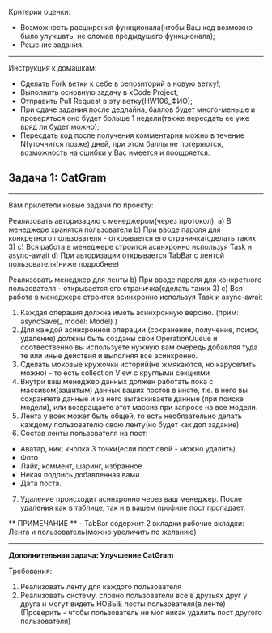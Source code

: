 Критерии оценки:

- Возможность расширения функционала(чтобы Ваш код возможно было улучшать, не сломав предыдущего функционала);
- Решение задания.

---
Инструкция к домашкам:

- Сделать Fork ветки к себе в репозиторий в новую ветку!;
- Выполнить основную задачу в xCode Project;
- Отправить Pull Request в эту ветку(HW106_ФИО);
- При сдаче задания после дедлайна, баллов будет много-меньше и проверяться оно будет больше 1 недели(также пересдать ее уже вряд ли будет можно);
- Пересдать код после получения комментария можно в течение N(уточнится позже) дней, при этом баллы не потеряются, возможность на ошибки у Вас имеется и поощряется.

**Задача 1: CatGram**
-
___

Вам прилетели новые задачи по проекту:

Реализовать авторизацию с менеджером(через протокол).
a) В менеджере хранятся пользователи
b) При вводе пароля для конкретного пользователя - открывается его страничка(сделать таких 3)
c) Вся работа в менеджере строится асинхронно используя Task и async-await
d) При авторизации открывается TabBar с лентой пользователя(ниже подробнее)

Реализовать менеджер для ленты
b) При вводе пароля для конкретного пользователя - открывается его страничка(сделать таких 3)
c) Вся работа в менеджере строится асинхронно используя Task и async-await

1. Каждая операция должна иметь асинхронную версию.
(прим: asyncSave(_ model: Model) ) 
2. Для каждой асинхронной операции (сохранение, получение, поиск, удаление) должны быть созданы свои OperationQueue и соотвественно вы используете нужную вам очередь добавляя туда те или иные действия и выполняя все асинхронно.
3. Сделать моковые кружочки историй(не жмякаются, но каруселить можно) - то есть collection View с круглыми секциями
4. Внутри ваш менеджер данных должен работать пока с  массивом(зашитым) данных ваших постов в инсте, т.е. в него вы сохраняете данные и из него вытаскиваете данные (при поиске модели), или возвращаете этот массив при запросе на все модели.   
5. Лента у всех может быть общей, то есть необязательно делать каждому пользователю свою ленту(но будет как доп задание)
6. Состав ленты пользователя на пост:
* Аватар, ник, кнопка 3 точки(если пост свой - можно удалить)
* Фото 
* Лайк, коммент, шаринг, избранное 
* Некая подпись добавленная вами.
* Дата поста. 
7. Удаление происходит асинхронно через ваш менеджер. После удаления как в таблице, так и в вашем профиле пост пропадает.

  ** ПРИМЕЧАНИЕ ** - TabBar содержит 2 вкладки рабочие вкладки: Лента и пользователь(можно увеличить по желанию)

___

**Дополнительная задача: Улучшение CatGram**

Требования:

1. Реализовать ленту для каждого пользователя
2. Реализовать систему, словно пользователи все в друзьях друг у друга и могут видеть НОВЫЕ посты пользователя(в ленте) (Проверить - чтобы пользователь не мог никак удалить пост другого пользователя)


